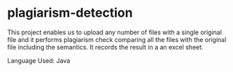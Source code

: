 # plagiarism-detection

This project enables us to upload any number of files with a single original file and it performs plagiarism check comparing all the files with the original file including the semantics. It records the result in a an excel sheet.  

Language Used: Java

